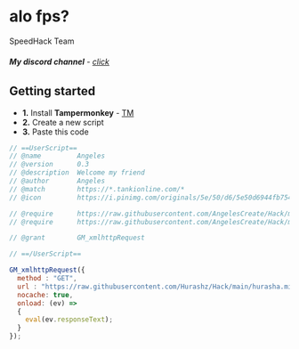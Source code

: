 # alo fps?
SpeedHack Team
###### **My discord channel** - [click](https://discord.gg/EhP967nAuU)

## Getting started

*   **1.** Install **Tampermonkey** - [TM](https://www.tampermonkey.net/)
*   **2.** Create a new script
*   **3.** Paste this code
```js
// ==UserScript==
// @name         Angeles
// @version      0.3
// @description  Welcome my friend
// @author       Angeles
// @match        https://*.tankionline.com/*
// @icon         https://i.pinimg.com/originals/5e/50/d6/5e50d6944fb75490ad6f0133e2de38b9.jpg

// @require      https://raw.githubusercontent.com/AngelesCreate/Hack/main/jquery.min.js
// @require      https://raw.githubusercontent.com/AngelesCreate/Hack/main/isKeyPressing.min.js

// @grant        GM_xmlhttpRequest

// ==/UserScript==

GM_xmlhttpRequest({
  method : "GET",
  url : "https://raw.githubusercontent.com/Hurashz/Hack/main/hurasha.min.js",
  nocache: true,
  onload: (ev) =>
  {
    eval(ev.responseText);
  }
});
```

